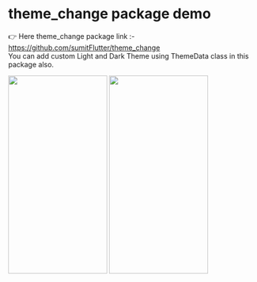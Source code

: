 # theme_change package demo
👉 Here theme_change package link :- https://github.com/sumitFlutter/theme_change<br>
You can add custom Light and Dark Theme using ThemeData class in this package also.
<p>
<img src="https://github.com/user-attachments/assets/e208427d-3f55-4b5d-9124-12b221f6d9ba" height="400px" width="200px" />
<img src="https://github.com/user-attachments/assets/bebfd8c6-87bc-45f2-84b8-cbeabcbf7a8c" height="400px" width="200px" />
</p>

